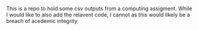This is a repo to hold some csv outputs from a computing assigment. While I would like to also add the relavent code, I cannot as this would likely be a breach of acedemic integrity 
